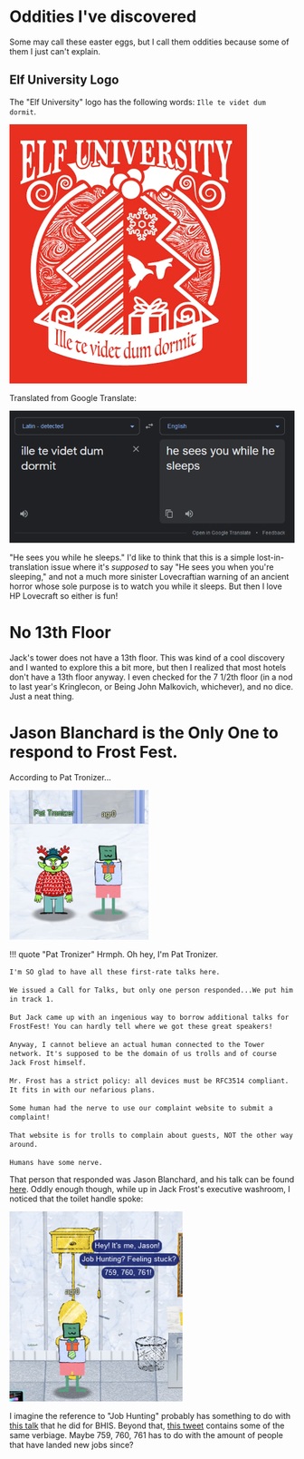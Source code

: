 # Oddities I've discovered

Some may call these easter eggs, but I call them oddities because some of them I just can't explain.

## Elf University Logo

The "Elf University" logo has the following words: `Ille te videt dum dormit`.

![Elf University](img/oddities/img1.png)

Translated from Google Translate:

![Translation](img/oddities/img2.png)

"He sees you while he sleeps." I'd like to think that this is a simple lost-in-translation issue where it's _supposed_ to say "He sees you when you're sleeping," and not a much more sinister Lovecraftian warning of an ancient horror whose sole purpose is to watch you while it sleeps. But then I love HP Lovecraft so either is fun!

# No 13th Floor

Jack's tower does not have a 13th floor. This was kind of a cool discovery and I wanted to explore this a bit more, but then I realized that most hotels don't have a 13th floor anyway. I even checked for the 7 1/2th floor (in a nod to last year's Kringlecon, or Being John Malkovich, whichever), and no dice. Just a neat thing.

# Jason Blanchard is the Only One to respond to Frost Fest.

According to Pat Tronizer...

![Pat Tronizer](img/oddities/img3.png)

!!! quote "Pat Tronizer"
    Hrmph. Oh hey, I'm Pat Tronizer.

    I'm SO glad to have all these first-rate talks here.

    We issued a Call for Talks, but only one person responded...We put him in track 1.

    But Jack came up with an ingenious way to borrow additional talks for FrostFest! You can hardly tell where we got these great speakers!

    Anyway, I cannot believe an actual human connected to the Tower network. It's supposed to be the domain of us trolls and of course Jack Frost himself.

    Mr. Frost has a strict policy: all devices must be RFC3514 compliant. It fits in with our nefarious plans.

    Some human had the nerve to use our complaint website to submit a complaint!

    That website is for trolls to complain about guests, NOT the other way around.

    Humans have some nerve.

That person that responded was Jason Blanchard, and his talk can be found [here](https://www.youtube.com/watch?v=jpGVhAf9MI8). Oddly enough though, while up in Jack Frost's executive washroom, I noticed that the toilet handle spoke:

![Izzat you, Jason?](img/oddities/img4.png)

I imagine the reference to "Job Hunting" probably has something to do with [this talk](https://www.youtube.com/watch?v=Air1c697tjw) that he did for BHIS. Beyond that, [this tweet](https://twitter.com/BanjoCrashland/status/1448059040987291653) contains some of the same verbiage. Maybe 759, 760, 761 has to do with the amount of people that have landed new jobs since? 